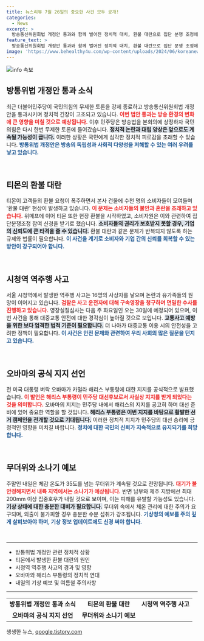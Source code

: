 ```yaml
---
title: 뉴스리뷰 7월 26일의 중요한 사건 모두 공개!
categories:
  - News
excerpt: >
  방송통신위원회법 개정안 통과와 함께 벌어진 정치적 대치, 환불 대란으로 집단 분쟁 조정에 나선 티몬, 오바마의 정치적 지원 선언까지! 이번 주의 중요한 이슈를 놓치지 마세요!
feature_text: >
  방송통신위원회법 개정안 통과와 함께 벌어진 정치적 대치, 환불 대란으로 집단 분쟁 조정에 나선 티몬, 오바마의 정치적 지원 선언까지! 이번 주의 중요한 이슈를 놓치지 마세요!
image: 'https://www.behealthy4u.com/wp-content/uploads/2024/06/koreanews.jpg'
---
```


<p><img src="https://www.behealthy4u.com/wp-content/uploads/2024/06/koreanews.jpg" alt="info 속보" /></p>

<h2 data-ke-size="size26">방통위법 개정안 통과 소식</h2>

<p data-ke-size="size16">최근 더불어민주당이 국민의힘의 무제한 토론을 강제 종료하고 방송통신위원회법 개정안을 통과시키며 정치적 긴장이 고조되고 있습니다. <b><span style="color: #ee2323;">이번 법안 통과는 방송 환경의 변화에 큰 영향을 미칠 것으로 예상됩니다.</span></b> 이후 민주당은 방송법을 본회의에 상정하자 국민의힘은 다시 한번 무제한 토론에 들어갔습니다. <b><span style="background-color: #21538527;">정치적 논란과 대립 양상은 앞으로도 계속될 가능성이 큽니다.</span></b> 이러한 상황은 국민에게 심각한 정치적 피로감을 초래할 수 있습니다. <b><span style="color: #1a5490;">방통위법 개정안은 방송의 독립성과 사회적 다양성을 저해할 수 있는 여러 우려를 낳고 있습니다.</span></b></p>

<p data-ke-size="size16">&nbsp;</p>

<h2 data-ke-size="size26">티몬의 환불 대란</h2>

<p data-ke-size="size16">티몬이 고객들의 환불 요청이 폭주하면서 본사 건물에 수천 명의 소비자들이 모여들며 '환불 대란' 현상이 발생하고 있습니다. <b><span style="color: #ee2323;">이 문제는 소비자들의 불안과 혼란을 초래하고 있습니다.</span></b> 위메프에 이어 티몬 또한 현장 환불을 시작하였고, 소비자원은 이와 관련하여 집단분쟁조정 참여 신청을 받기로 했습니다. <b><span style="background-color: #21538527;">소비자들의 권리가 보호받지 못할 경우, 기업의 신뢰도에 큰 타격을 줄 수 있습니다.</span></b> 환불 대란과 같은 문제가 반복되지 않도록 하는 규제와 법률이 필요합니다. <b><span style="color: #1a5490;">이 사건을 계기로 소비자와 기업 간의 신뢰를 회복할 수 있는 방안이 강구되어야 합니다.</span></b></p>

<p data-ke-size="size16">&nbsp;</p>

<h2 data-ke-size="size26">시청역 역주행 사고</h2>

<p data-ke-size="size16">서울 시청역에서 발생한 역주행 사고는 16명의 사상자를 낳으며 논란과 유가족들의 원망이 이어지고 있습니다. <b><span style="color: #ee2323;">검찰은 사고 운전자에 대해 구속영장을 청구하며 면밀한 수사를 진행하고 있습니다.</span></b> 영장실질심사는 다음 주 화요일인 오는 30일에 예정되어 있으며, 이번 사건을 통해 대중교통 안전에 대한 경각심이 높아질 것으로 보입니다. <b><span style="background-color: #21538527;">교통사고 예방을 위한 보다 엄격한 법적 기준이 필요합니다.</span></b> 더 나아가 대중교통 이용 시의 안전성을 고려한 정책이 필요합니다. <b><span style="color: #1a5490;">이 사건은 안전 문제와 관련하여 우리 사회의 많은 질문을 던지고 있습니다.</span></b></p>

<p data-ke-size="size16">&nbsp;</p>

<h2 data-ke-size="size26">오바마의 공식 지지 선언</h2>

<p data-ke-size="size16">전 미국 대통령 버락 오바마가 카멀라 해리스 부통령에 대한 지지를 공식적으로 발표했습니다. <b><span style="color: #ee2323;">이 발언은 해리스 부통령이 민주당 대선후보로서 사실상 지지를 받게 되었다는 것을 의미합니다.</span></b> 오바마의 지지는 민주당 내에서 해리스의 지지를 공고히 하며 대선 준비에 있어 중요한 역할을 할 것입니다. <b><span style="background-color: #21538527;">해리스 부통령은 이번 지지를 바탕으로 활발한 선거 캠페인을 전개할 것으로 기대됩니다.</span></b> 이러한 정치적 지지가 민주당의 대선 승리에 긍정적인 영향을 미치길 바랍니다. <b><span style="color: #1a5490;">정치에 대한 국민의 신뢰가 지속적으로 유지되기를 희망합니다.</span></b></p>

<p data-ke-size="size16">&nbsp;</p>

<h2 data-ke-size="size26">무더위와 소나기 예보</h2>

<p data-ke-size="size16">주말인 내일은 체감 온도가 35도를 넘는 무더위가 계속될 것으로 전망됩니다. <b><span style="color: #ee2323;">대기가 불안정해지면서 내륙 지역에서는 소나기가 예상됩니다.</span></b> 반면 남부와 제주 지방에선 최대 200mm 이상 집중호우가 내릴 것으로 보이며, 이는 피해를 유발할 가능성도 있습니다. <b><span style="background-color: #21538527;">기상 상태에 대한 충분한 대비가 필요합니다.</span></b> 무더위 속에서 체온 관리에 대한 주의가 요구되며, 외출이 불가피할 경우 충분한 수분 섭취가 강조됩니다. <b><span style="color: #1a5490;">기상청의 예보를 주의 깊게 살펴보아야 하며, 기상 정보 업데이트에도 신경 써야 합니다.</span></b></p>

<p data-ke-size="size16">&nbsp;</p>

<hr>

<ul>
    <li>방통위법 개정안 관련 정치적 상황</li>
    <li>티몬에서 발생한 환불 대란의 원인</li>
    <li>시청역 역주행 사고의 경과 및 영향</li>
    <li>오바마와 해리스 부통령의 정치적 연대</li>
    <li>내일의 기상 예보 및 여름철 주의사항</li>
</ul>

<hr>

<table style="width: 100%; border-collapse: collapse;">
    <tr>
        <td style="text-align: center; height: 17px;"><b>방통위법 개정안 통과 소식</b></td>
        <td style="text-align: center; height: 17px;"><b>티몬의 환불 대란</b></td>
        <td style="text-align: center; height: 17px;"><b>시청역 역주행 사고</b></td>
    </tr>
    <tr>
        <td style="text-align: center; height: 17px;"><b>오바마의 공식 지지 선언</b></td>
        <td style="text-align: center; height: 17px;"><b>무더위와 소나기 예보</b></td>
    </tr>
</table>
생생한 뉴스, <a href="https://qoogle.tistory.com" rel="dofollow">qoogle.tistory.com</a>


